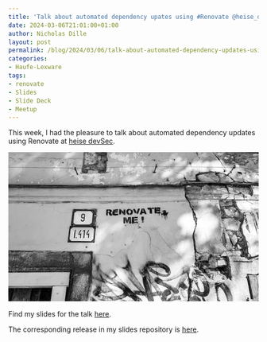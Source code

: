 ```yaml
---
title: 'Talk about automated dependency upates using #Renovate @heise_devsec'
date: 2024-03-06T21:01:00+01:00
author: Nicholas Dille
layout: post
permalink: /blog/2024/03/06/talk-about-automated-dependency-updates-using-renovate/
categories:
- Haufe-Lexware
tags:
- renovate
- Slides
- Slide Deck
- Meetup
---
```

This week, I had the pleasure to talk about automated dependency updates using Renovate at [heise devSec](https://www.heise-devsec.de/2024/programm_hannover.php).

<img src="/media/2022/08/mark-de-jong-FQmwJSK0vB8-unsplash.jpg" style="object-fit: cover; object-position: center 60%; width: 100%; height: 300px;" />

<!--more-->

Find my slides for the talk [here](/slides/2024-03-06/heise-devsec-Dependency-Updates.html).

The corresponding release in my slides repository is [here](https://github.com/nicholasdille/container-slides/releases/tag/20240306.2).